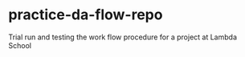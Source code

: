# practice-da-flow-repo
Trial run and testing the work flow procedure for a project at Lambda School
